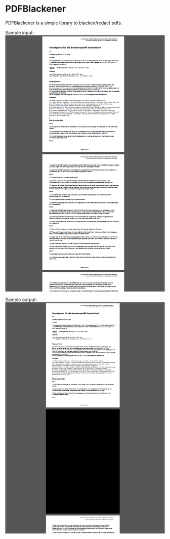 # PDFBlackener

PDFBlackener is a simple library to blacken/redact pdfs.

Sample input:
![alt text](https://github.com/robertwolff1986/PDFBlackener/blob/master/images/source.png "input")

Sample output:
![alt text](https://github.com/robertwolff1986/PDFBlackener/blob/master/images/target.png "ouput")


